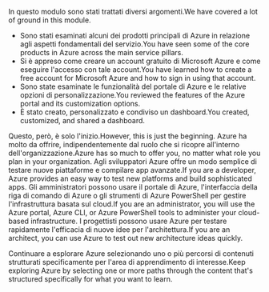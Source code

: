 <span data-ttu-id="29360-101">In questo modulo sono stati trattati diversi argomenti.</span><span class="sxs-lookup"><span data-stu-id="29360-101">We have covered a lot of ground in this module.</span></span> 

- <span data-ttu-id="29360-102">Sono stati esaminati alcuni dei prodotti principali di Azure in relazione agli aspetti fondamentali del servizio.</span><span class="sxs-lookup"><span data-stu-id="29360-102">You have seen some of the core products in Azure across the main service pillars.</span></span>
- <span data-ttu-id="29360-103">Si è appreso come creare un account gratuito di Microsoft Azure e come eseguire l'accesso con tale account.</span><span class="sxs-lookup"><span data-stu-id="29360-103">You have learned how to create a free account for Microsoft Azure and how to sign in using that account.</span></span> 
- <span data-ttu-id="29360-104">Sono state esaminate le funzionalità del portale di Azure e le relative opzioni di personalizzazione.</span><span class="sxs-lookup"><span data-stu-id="29360-104">You reviewed the features of the Azure portal and its customization options.</span></span> 
- <span data-ttu-id="29360-105">È stato creato, personalizzato e condiviso un dashboard.</span><span class="sxs-lookup"><span data-stu-id="29360-105">You created, customized, and shared a dashboard.</span></span>

<span data-ttu-id="29360-106">Questo, però, è solo l'inizio.</span><span class="sxs-lookup"><span data-stu-id="29360-106">However, this is just the beginning.</span></span> <span data-ttu-id="29360-107">Azure ha molto da offrire, indipendentemente dal ruolo che si ricopre all'interno dell'organizzazione.</span><span class="sxs-lookup"><span data-stu-id="29360-107">Azure has so much to offer you, no matter what role you plan in your organization.</span></span> <span data-ttu-id="29360-108">Agli sviluppatori Azure offre un modo semplice di testare nuove piattaforme e compilare app avanzate.</span><span class="sxs-lookup"><span data-stu-id="29360-108">If you are a developer, Azure provides an easy way to test new platforms and build sophisticated apps.</span></span> <span data-ttu-id="29360-109">Gli amministratori possono usare il portale di Azure, l'interfaccia della riga di comando di Azure o gli strumenti di Azure PowerShell per gestire l'infrastruttura basata sul cloud.</span><span class="sxs-lookup"><span data-stu-id="29360-109">If you are an administrator, you will use the Azure portal, Azure CLI, or Azure PowerShell tools to administer your cloud-based infrastructure.</span></span> <span data-ttu-id="29360-110">I progettisti possono usare Azure per testare rapidamente l'efficacia di nuove idee per l'architettura.</span><span class="sxs-lookup"><span data-stu-id="29360-110">If you are an architect, you can use Azure to test out new architecture ideas quickly.</span></span>

<span data-ttu-id="29360-111">Continuare a esplorare Azure selezionando uno o più percorsi di contenuti strutturati specificamente per l'area di apprendimento di interesse.</span><span class="sxs-lookup"><span data-stu-id="29360-111">Keep exploring Azure by selecting one or more paths through the content that's structured specifically for what you want to learn.</span></span>